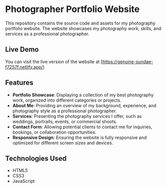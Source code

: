 # Photographer Portfolio Website

This repository contains the source code and assets for my photography portfolio website. The website showcases my photography work, skills, and services as a professional photographer.

## Live Demo

You can visit the live version of the website at [https://genuine-sundae-f7257f.netlify.app/)

## Features

- **Portfolio Showcase**: Displaying a collection of my best photography work, organized into different categories or projects.
- **About Me**: Providing an overview of my background, experience, and photography style as a professional photographer.
- **Services**: Presenting the photography services I offer, such as weddings, portraits, events, or commercial shoots.
- **Contact Form**: Allowing potential clients to contact me for inquiries, bookings, or collaboration opportunities.
- **Responsive Design**: Ensuring the website is fully responsive and optimized for different screen sizes and devices.

## Technologies Used

- HTML5
- CSS3
- JavaScript
